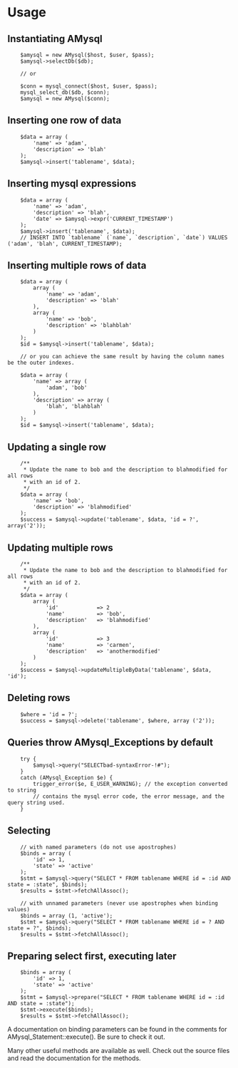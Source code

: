 Usage <!-- vim: set tabstop=8 expandtab filetype=php : <?php -->
=

Instantiating AMysql
-

        $amysql = new AMysql($host, $user, $pass);
        $amysql->selectDb($db);

        // or

        $conn = mysql_connect($host, $user, $pass);
        mysql_select_db($db, $conn);
        $amysql = new AMysql($conn);

Inserting one row of data
-

        $data = array (
            'name' => 'adam',
            'description' => 'blah'
        );
        $amysql->insert('tablename', $data);

Inserting mysql expressions
-

        $data = array (
            'name' => 'adam',
            'description' => 'blah',
            'date' => $amysql->expr('CURRENT_TIMESTAMP')
        );
        $amysql->insert('tablename', $data);
        // INSERT INTO `tablename` (`name`, `description`, `date`) VALUES ('adam', 'blah', CURRENT_TIMESTAMP);

Inserting multiple rows of data
-

        $data = array (
            array (
                'name' => 'adam',
                'description' => 'blah'
            ),
            array (
                'name' => 'bob',
                'description' => 'blahblah'
            )
        );
        $id = $amysql->insert('tablename', $data);

        // or you can achieve the same result by having the column names be the outer indexes.

        $data = array (
            'name' => array (
                'adam', 'bob'
            ),
            'description' => array (
                'blah', 'blahblah'
            )
        );
        $id = $amysql->insert('tablename', $data);

Updating a single row
-

        /**
         * Update the name to bob and the description to blahmodified for all rows
         * with an id of 2.
         */
        $data = array (
            'name' => 'bob',
            'description' => 'blahmodified'
        );
        $success = $amysql->update('tablename', $data, 'id = ?', array('2'));

Updating multiple rows
-

        /**
         * Update the name to bob and the description to blahmodified for all rows
         * with an id of 2.
         */
        $data = array (
            array (
                'id'            => 2
                'name'          => 'bob',
                'description'   => 'blahmodified'
            ),
            array (
                'id'            => 3
                'name'          => 'carmen',
                'description'   => 'anothermodified'
            )
        );
        $success = $amysql->updateMultipleByData('tablename', $data, 'id');

Deleting rows
-

        $where = 'id = ?';
        $success = $amysql->delete('tablename', $where, array ('2'));

Queries throw AMysql_Exceptions by default
-

        try {
            $amysql->query("SELECTbad-syntaxError-!#");
        }
        catch (AMysql_Exception $e) {
            trigger_error($e, E_USER_WARNING); // the exception converted to string
            // contains the mysql error code, the error message, and the query string used.
        }

Selecting
-

        // with named parameters (do not use apostrophes)
        $binds = array (
            'id' => 1,
            'state' => 'active'
        );
        $stmt = $amysql->query("SELECT * FROM tablename WHERE id = :id AND state = :state", $binds);
        $results = $stmt->fetchAllAssoc();

        // with unnamed parameters (never use apostrophes when binding values)
        $binds = array (1, 'active');
        $stmt = $amysql->query("SELECT * FROM tablename WHERE id = ? AND state = ?", $binds);
        $results = $stmt->fetchAllAssoc();

Preparing select first, executing later
-
        $binds = array (
            'id' => 1,
            'state' => 'active'
        );
        $stmt = $amysql->prepare("SELECT * FROM tablename WHERE id = :id AND state = :state");
        $stmt->execute($binds);
        $results = $stmt->fetchAllAssoc();

A documentation on binding parameters can be found in the comments for AMysql_Statement::execute(). Be sure to check it out.

Many other useful methods are available as well. Check out the source files and read the documentation for the methods.
